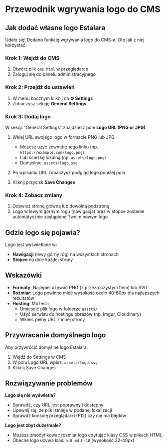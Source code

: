 # Przewodnik wgrywania logo do CMS

## Jak dodać własne logo Estalara

Udało się! Dodano funkcję wgrywania logo do CMS-a. Oto jak z niej korzystać:

### Krok 1: Wejdź do CMS

1. Otwórz plik `cms.html` w przeglądarce
2. Zaloguj się do panelu administracyjnego

### Krok 2: Przejdź do ustawień

1. W menu bocznym kliknij na **⚙️ Settings**
2. Zobaczysz sekcję **General Settings**

### Krok 3: Dodaj logo

W sekcji "General Settings" znajdziesz pole **Logo URL (PNG or JPG)**:

1. Wklej URL swojego logo w formacie PNG lub JPG
   - Możesz użyć zewnętrznego linku (np. `https://example.com/logo.png`)
   - Lub ścieżkę lokalną (np. `assets/logo.png`)
   - Domyślnie: `assets/logo.svg`

2. Po wpisaniu URL zobaczysz podgląd logo poniżej pola

3. Kliknij przycisk **Save Changes**

### Krok 4: Zobacz zmiany

1. Odśwież stronę główną lub dowolną podstronę
2. Logo w lewym górnym rogu (nawigacja) oraz w stopce zostanie automatycznie zastąpione Twoim nowym logo

## Gdzie logo się pojawia?

Logo jest wyświetlane w:
- **Nawigacji** (lewy górny róg) na wszystkich stronach
- **Stopce** na dole każdej strony

## Wskazówki

- **Formaty**: Najlepiej używać PNG (z przezroczystym tłem) lub SVG
- **Rozmiar**: Logo powinno mieć wysokość około 40-60px dla najlepszych rezultatów
- **Hosting**: Możesz:
  - Umieścić plik logo w folderze `assets/`
  - Użyć serwisu do hostingu obrazów (np. Imgur, Cloudinary)
  - Wkleić pełny URL z innej strony

## Przywracanie domyślnego logo

Aby przywrócić domyślne logo Estalara:
1. Wejdź do Settings w CMS
2. W polu Logo URL wpisz: `assets/logo.svg`
3. Kliknij Save Changes

## Rozwiązywanie problemów

**Logo się nie wyświetla?**
- Sprawdź, czy URL jest poprawny i dostępny
- Upewnij się, że plik istnieje w podanej lokalizacji
- Sprawdź konsolę przeglądarki (F12) czy nie ma błędów

**Logo jest zbyt duże/małe?**
- Możesz zmodyfikować rozmiar logo edytując klasy CSS w plikach HTML
- Obecne logo używa klas: `h-8 md:h-10` (wysokość 32-40px)
